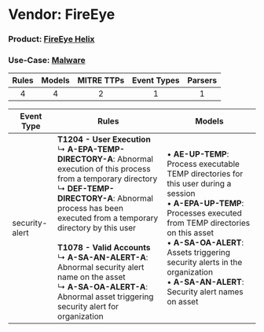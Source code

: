 Vendor: FireEye
===============
### Product: [FireEye Helix](../ds_fireeye_fireeye_helix.md)
### Use-Case: [Malware](../../../../UseCases/uc_malware.md)

| Rules | Models | MITRE TTPs | Event Types | Parsers |
|:-----:|:------:|:----------:|:-----------:|:-------:|
|   4   |   4    |     2      |      1      |    1    |

| Event Type     | Rules                                                                                                                                                                                                                                                                                                                                                                                                                                               | Models                                                                                                                                                                                                                                                                                                                  |
| -------------- | --------------------------------------------------------------------------------------------------------------------------------------------------------------------------------------------------------------------------------------------------------------------------------------------------------------------------------------------------------------------------------------------------------------------------------------------------- | ----------------------------------------------------------------------------------------------------------------------------------------------------------------------------------------------------------------------------------------------------------------------------------------------------------------------- |
| security-alert | <b>T1204 - User Execution</b><br> ↳ <b>A-EPA-TEMP-DIRECTORY-A</b>: Abnormal execution of this process from a temporary directory<br> ↳ <b>DEF-TEMP-DIRECTORY-A</b>: Abnormal process has been executed from a temporary directory by this user<br><br><b>T1078 - Valid Accounts</b><br> ↳ <b>A-SA-AN-ALERT-A</b>: Abnormal security alert name on the asset<br> ↳ <b>A-SA-OA-ALERT-A</b>: Abnormal asset triggering security alert for organization |  • <b>AE-UP-TEMP</b>: Process executable TEMP directories for this user during a session<br> • <b>A-EPA-UP-TEMP</b>: Processes executed from TEMP directories on this asset<br> • <b>A-SA-OA-ALERT</b>: Assets triggering security alerts in the organization<br> • <b>A-SA-AN-ALERT</b>: Security alert names on asset |